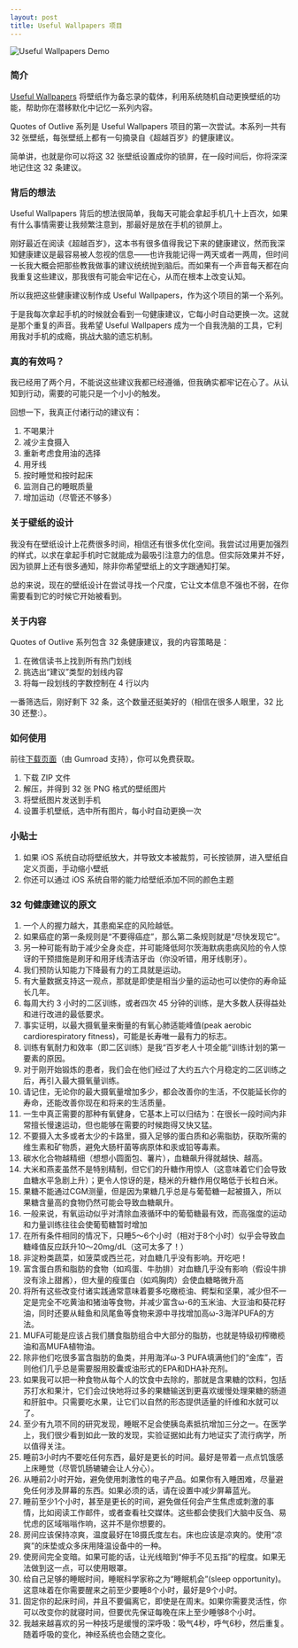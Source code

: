 ```yaml
---
layout: post
title: Useful Wallpapers 项目
---
```


![Useful Wallpapers Demo](https://raw.githubusercontent.com/tufucheung/tufucheung.github.io/main/assets/images/usefulwallpaperoutlive.png)

### 简介

[Useful Wallpapers](https://tufucheung.gumroad.com/l/outlive) 将壁纸作为备忘录的载体，利用系统随机自动更换壁纸的功能，帮助你在潜移默化中记忆一系列内容。

Quotes of Outlive 系列是 Useful Wallpapers 项目的第一次尝试。本系列一共有 32 张壁纸，每张壁纸上都有一句摘录自《超越百岁》的健康建议。

简单讲，也就是你可以将这 32 张壁纸设置成你的锁屏，在一段时间后，你将深深地记住这 32 条建议。

### 背后的想法

Useful Wallpapers 背后的想法很简单，我每天可能会拿起手机几十上百次，如果有什么事情需要让我频繁注意到，那最好是放在手机的锁屏上。

刚好最近在阅读《超越百岁》，这本书有很多值得我记下来的健康建议，然而我深知健康建议是最容易被人忽视的信息——也许我能记得一两天或者一两周，但时间一长我大概会把那些教我做事的建议统统抛到脑后。而如果有一个声音每天都在向我重复这些建议，那我很有可能会牢记在心，从而在根本上改变认知。

所以我把这些健康建议制作成 Useful Wallpapers，作为这个项目的第一个系列。

于是我每次拿起手机的时候就会看到一句健康建议，它每小时自动更换一次。这就是那个重复的声音。我希望 Useful Wallpapers 成为一个自我洗脑的工具，它利用我对手机的成瘾，挑战大脑的遗忘机制。

### 真的有效吗？

我已经用了两个月，不能说这些建议我都已经遵循，但我确实都牢记在心了。从认知到行动，需要的可能只是一个小小的触发。

回想一下，我真正付诸行动的建议有：

1. 不喝果汁
2. 减少主食摄入
3. 重新考虑食用油的选择
4. 用牙线
5. 按时睡觉和按时起床
6. 监测自己的睡眠质量
7. 增加运动（尽管还不够多）

### 关于壁纸的设计

我没有在壁纸设计上花费很多时间，相信还有很多优化空间。我尝试过用更加强烈的样式，以求在拿起手机时它就能成为最吸引注意力的信息。但实际效果并不好，因为锁屏上还有很多通知，除非你希望壁纸上的文字跟通知打架。

总的来说，现在的壁纸设计在尝试寻找一个尺度，它让文本信息不强也不弱，在你需要看到它的时候它开始被看到。

### 关于内容

Quotes of Outlive 系列包含 32 条健康建议，我的内容策略是：

1. 在微信读书上找到所有热门划线
2. 挑选出“建议”类型的划线内容
3. 将每一段划线的字数控制在 4 行以内

一番筛选后，刚好剩下 32 条，这个数量还挺美好的（相信在很多人眼里，32 比 30 还整:）。

### 如何使用

前往[下载页面](https://tufucheung.gumroad.com/l/outlive)（由 Gumroad 支持），你可以免费获取。

1. 下载 ZIP 文件
2. 解压，并得到 32 张 PNG 格式的壁纸图片
3. 将壁纸图片发送到手机
4. 设置手机壁纸，选中所有图片，每小时自动更换一次

### 小贴士

1. 如果 iOS 系统自动将壁纸放大，并导致文本被裁剪，可长按锁屏，进入壁纸自定义页面，手动缩小壁纸
2. 你还可以通过 iOS 系统自带的能力给壁纸添加不同的颜色主题

### 32 句健康建议的原文

1. 一个人的握力越大，其患痴呆症的风险越低。
2. 如果癌症的第一条规则是“不要得癌症”，那么第二条规则就是“尽快发现它”。
3. 另一种可能有助于减少全身炎症，并可能降低阿尔茨海默病患病风险的令人惊讶的干预措施是刷牙和用牙线清洁牙齿（你没听错，用牙线剔牙）。
4. 我们预防认知能力下降最有力的工具就是运动。
5. 有大量数据支持这一观点，那就是即使是相当少量的运动也可以使你的寿命延长几年。
6. 每周大约 3 小时的二区训练，或者四次 45 分钟的训练，是大多数人获得益处和进行改进的最低要求。
7. 事实证明，以最大摄氧量来衡量的有氧心肺适能峰值(peak aerobic cardiorespiratory fitness)，可能是长寿唯一最有力的标志。
8. 训练有氧耐力和效率（即二区训练）是我“百岁老人十项全能”训练计划的第一要素的原因。
9. 对于刚开始锻炼的患者，我们会在他们经过了大约五六个月稳定的二区训练之后，再引入最大摄氧量训练。
10. 请记住，无论你的最大摄氧量增加多少，都会改善你的生活，不仅能延长你的寿命，还能改善你现在和将来的生活质量。
11. 一生中真正需要的那种有氧健身，它基本上可以归结为：在很长一段时间内非常擅长慢速运动，但也能够在需要的时候跑得又快又猛。
12. 不要摄入太多或者太少的卡路里，摄入足够的蛋白质和必需脂肪，获取所需的维生素和矿物质，避免大肠杆菌等病原体和汞或铅等毒素。
13. 碳水化合物越精细（想想小圆面包、薯片），血糖飙升得就越快、越高。
14. 大米和燕麦虽然不是特别精制，但它们的升糖作用惊人（这意味着它们会导致血糖水平急剧上升）；更令人惊讶的是，糙米的升糖作用仅略低于长粒白米。
15. 果糖不能通过CGM测量，但是因为果糖几乎总是与葡萄糖一起被摄入，所以果糖含量高的食物仍然可能会导致血糖飙升。
16. 一般来说，有氧运动似乎对清除血液循环中的葡萄糖最有效，而高强度的运动和力量训练往往会使葡萄糖暂时增加
17. 在所有条件相同的情况下，只睡5～6个小时（相对于8个小时）似乎会导致血糖峰值反应跃升10～20mg/dL（这可太多了！）
18. 非淀粉类蔬菜，如菠菜或西兰花，对血糖几乎没有影响。开吃吧！
19. 富含蛋白质和脂肪的食物（如鸡蛋、牛肋排）对血糖几乎没有影响（假设牛排没有涂上甜酱），但大量的瘦蛋白（如鸡胸肉）会使血糖略微升高
20. 将所有这些改变付诸实践通常意味着要多吃橄榄油、鳄梨和坚果，减少但不一定是完全不吃黄油和猪油等食物，并减少富含ω-6的玉米油、大豆油和葵花籽油，同时还要从鲑鱼和凤尾鱼等食物来源中寻找增加高ω-3海洋PUFA的方法。
21. MUFA可能是应该占我们膳食脂肪组合中大部分的脂肪，也就是特级初榨橄榄油和高MUFA植物油。
22. 除非他们吃很多富含脂肪的鱼类，并用海洋ω-3 PUFA填满他们的“金库”，否则他们几乎总是需要服用胶囊或油形式的EPA和DHA补充剂。
23. 如果我可以把一种食物从每个人的饮食中去除的，那就是含果糖的饮料，包括苏打水和果汁，它们会过快地将过多的果糖输送到更喜欢缓慢处理果糖的肠道和肝脏中。只需要吃水果，让它们以自然的形态提供适量的纤维和水就可以了。
24. 至少有九项不同的研究发现，睡眠不足会使胰岛素抵抗增加三分之一。在医学上，我们很少看到如此一致的发现，实验证据如此有力地证实了流行病学，所以值得关注。
25. 睡前3小时内不要吃任何东西，最好是更长的时间。最好是带着一点点饥饿感上床睡觉（尽管饥肠辘辘会让人分心）。
26. 从睡前2小时开始，避免使用刺激性的电子产品。如果你有入睡困难，尽量避免任何涉及屏幕的东西。如果必须的话，请在设置中减少屏幕蓝光。
27. 睡前至少1个小时，甚至是更长的时间，避免做任何会产生焦虑或刺激的事情，比如阅读工作邮件，或者查看社交媒体。这些都会使我们大脑中反刍、易忧虑的区域嗡嗡作响，这并不是你想要的。
28. 房间应该保持凉爽，温度最好在18摄氏度左右。床也应该是凉爽的。使用“凉爽”的床垫或众多床用降温设备中的一种。
29. 使房间完全变暗。如果可能的话，让光线暗到“伸手不见五指”的程度。如果无法做到这一点，可以使用眼罩。
30. 给自己足够的睡眠时间，睡眠科学家称之为“睡眠机会”(sleep opportunity)。这意味着在你需要醒来之前至少要睡8个小时，最好是9个小时。
31. 固定你的起床时间，并且不要偏离它，即使是在周末。如果你需要灵活性，你可以改变你的就寝时间，但要优先保证每晚在床上至少睡够8个小时。
32. 我越来越喜欢的另一种技巧是缓慢的深呼吸：吸气4秒，呼气6秒，然后重复。随着呼吸的变化，神经系统也会随之变化。